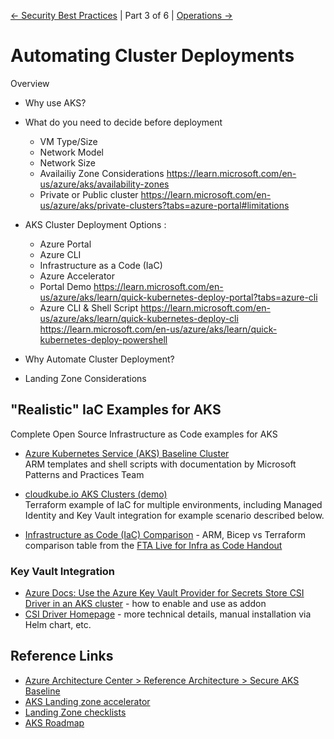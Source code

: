 
[&larr; Security Best Practices](./2-security-best-practices.md) | Part 3 of 6 | [Operations &rarr;](./4-operations.md)

# Automating Cluster Deployments

Overview

- Why use AKS?
- What do you need to decide before deployment 
  - VM Type/Size 
  - Network Model 
  - Network Size 
  - Availailiy Zone Considerations 
      https://learn.microsoft.com/en-us/azure/aks/availability-zones
  - Private or Public cluster 
      https://learn.microsoft.com/en-us/azure/aks/private-clusters?tabs=azure-portal#limitations
    

- AKS Cluster Deployment Options :
    - Azure Portal
    - Azure CLI
    - Infrastructure as a Code (IaC)
    - Azure Accelerator 
  - Portal Demo 
      https://learn.microsoft.com/en-us/azure/aks/learn/quick-kubernetes-deploy-portal?tabs=azure-cli
  - Azure CLI & Shell Script
      https://learn.microsoft.com/en-us/azure/aks/learn/quick-kubernetes-deploy-cli
      https://learn.microsoft.com/en-us/azure/aks/learn/quick-kubernetes-deploy-powershell
 

- Why Automate Cluster Deployment?
- Landing Zone Considerations

 
 
## "Realistic" IaC Examples for AKS

Complete Open Source Infrastructure as Code examples for AKS

- [Azure Kubernetes Service (AKS) Baseline Cluster](https://github.com/mspnp/aks-baseline/)  
  ARM templates and shell scripts with documentation by Microsoft Patterns and Practices Team
  
- [cloudkube.io AKS Clusters (demo)](https://github.com/julie-ng/cloudkube-aks-clusters)  
  Terraform example of IaC for multiple environments, including Managed Identity and Key Vault integration for example scenario described below.
  
- [Infrastructure as Code (IaC) Comparison](https://github.com/Azure/FTALive-Sessions/tree/main/content/devops/cicd-infra#infrastructure-as-code-iac-comparison) - ARM, Bicep vs Terraform comparison table from the [FTA Live for Infra as Code Handout](https://github.com/Azure/FTALive-Sessions/tree/main/content/devops/cicd-infra#infrastructure-as-code-iac-comparison)

### Key Vault Integration

- [Azure Docs: Use the Azure Key Vault Provider for Secrets Store CSI Driver in an AKS cluster](https://docs.microsoft.com/en-us/azure/aks/csi-secrets-store-driver) - how to enable and use as addon
- [CSI Driver Homepage](https://azure.github.io/secrets-store-csi-driver-provider-azure/docs/) - more technical details, manual installation via Helm chart, etc.




## Reference Links

- [Azure Architecture Center >  Reference Architecture > Secure AKS Baseline](https://docs.microsoft.com/en-us/azure/architecture/reference-architectures/containers/aks/secure-baseline-aks)
- [AKS Landing zone accelerator](https://learn.microsoft.com/en-us/azure/cloud-adoption-framework/scenarios/app-platform/aks/landing-zone-accelerator)
- [Landing Zone checklists ](https://github.com/Azure/review-checklists/tree/main/spreadsheet/macrofree)
- [AKS Roadmap ](https://github.com/Azure/AKS/projects/1)



